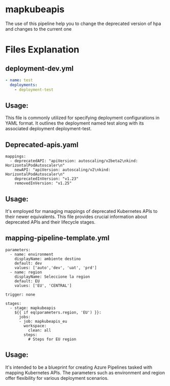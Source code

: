 # mapkubeapis

The use of this pipeline help you to change the deprecated version of hpa and changes to the current one


# Files Explanation

## deployment-dev.yml

```yaml
- name: test
  deployments:
    - deployment-test
```

## Usage:
This file is commonly utilized for specifying deployment configurations in YAML format. It outlines the deployment named test along with its associated deployment deployment-test.

## Deprecated-apis.yaml
```mapping
mappings:
  - deprecatedAPI: "apiVersion: autoscaling/v2beta2\nkind: HorizontalPodAutoscaler\n"
    newAPI: "apiVersion: autoscaling/v2\nkind: HorizontalPodAutoscaler\n"
    deprecatedInVersion: "v1.23"
    removedInVersion: "v1.25"
```
## Usage:
It's employed for managing mappings of deprecated Kubernetes APIs to their newer equivalents. This file provides crucial information about deprecated APIs and their lifecycle stages.

## mapping-pipeline-template.yml
```azuretemplate
parameters:
  - name: environment
    displayName: ambiente destino
    default: dev
    values: ['auto','dev', 'uat', 'prd']
  - name: region
    displayName: Seleccione la region
    default: EU
    values: ['EU', 'CENTRAL']

trigger: none

stages:
  - stage: mapkubeapis
    ${{ if eq(parameters.region, 'EU') }}:
      jobs:
      - job: mapkubeapis_eu
        workspace:
          clean: all
        steps:
          # Steps for EU region
```
## Usage:
It's intended to be a blueprint for creating Azure Pipelines tasked with mapping Kubernetes APIs. The parameters such as environment and region offer flexibility for various deployment scenarios.